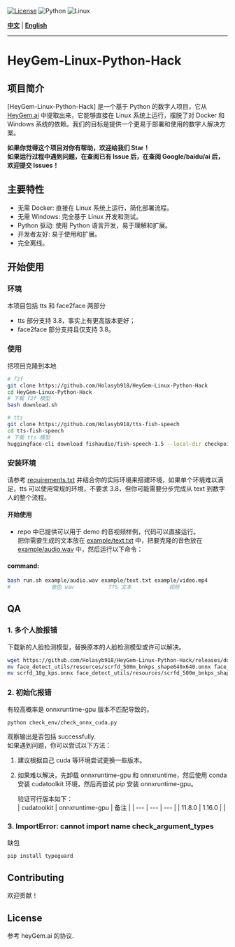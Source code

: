 
[![License](https://img.shields.io/badge/License-View%20License-blue.svg)](https://github.com/GuijiAI/HeyGem.ai/blob/main/LICENSE)
![Python](https://img.shields.io/badge/Python-3.8-blue.svg)
![Linux](https://img.shields.io/badge/OS-Linux-brightgreen.svg)

**[中文](#chinese-version)** | **[English](README_en.md)**

---

<a name="chinese-version"></a>

# HeyGem-Linux-Python-Hack

## 项目简介

[HeyGem-Linux-Python-Hack] 是一个基于 Python 的数字人项目，它从 [HeyGem.ai](https://github.com/GuijiAI/HeyGem.ai) 中提取出来，它能够直接在 Linux 系统上运行，摆脱了对 Docker 和 Windows 系统的依赖。我们的目标是提供一个更易于部署和使用的数字人解决方案。

**如果你觉得这个项目对你有帮助，欢迎给我们 Star！**  
**如果运行过程中遇到问题，在查阅已有 Issue 后，在查阅 Google/baidu/ai 后，欢迎提交 Issues！**

## 主要特性

* 无需 Docker: 直接在 Linux 系统上运行，简化部署流程。
* 无需 Windows: 完全基于 Linux 开发和测试。
* Python 驱动: 使用 Python 语言开发，易于理解和扩展。
* 开发者友好: 易于使用和扩展。
* 完全离线。  

## 开始使用

### 环境
本项目包括 tts 和 face2face 两部分
* tts 部分支持 3.8，事实上有更高版本更好；
* face2face 部分支持且仅支持 3.8。


### 使用
把项目克隆到本地
```bash
# f2f
git clone https://github.com/Holasyb918/HeyGem-Linux-Python-Hack
cd HeyGem-Linux-Python-Hack
# 下载 f2f 模型
bash download.sh

# tts
git clone https://github.com/Holasyb918/tts-fish-speech
cd tts-fish-speech
# 下载 tts 模型
huggingface-cli download fishaudio/fish-speech-1.5 --local-dir checkpoints/fish-speech-1.5/
```

### 安装环境
请参考 [requirements.txt](https://github.com/Holasyb918/tts-fish-speech/blob/main/requirements.txt) 并结合你的实际环境来搭建环境，如果单个环境难以满足，tts 可以使用常规的环境，不要求 3.8，但你可能需要分步完成从 text 到数字人的整个流程。

#### 开始使用  
* repo 中已提供可以用于 demo 的音视频样例，代码可以直接运行。  
把你需要生成的文本放在 [example/text.txt](example/text.txt) 中，把要克隆的音色放在 [example/audio.wav](example/audio.wav) 中，然后运行以下命令：
#### command:  
```bash
bash run.sh example/audio.wav example/text.txt example/video.mp4
#             音色 wav           TTS 文本            视频
```  


## QA
### 1. 多个人脸报错  
下载新的人脸检测模型，替换原本的人脸检测模型或许可以解决。
```bash
wget https://github.com/Holasyb918/HeyGem-Linux-Python-Hack/releases/download/ckpts_and_onnx/scrfd_10g_kps.onnx
mv face_detect_utils/resources/scrfd_500m_bnkps_shape640x640.onnx face_detect_utils/resources/scrfd_500m_bnkps_shape640x640.onnx.bak
mv scrfd_10g_kps.onnx face_detect_utils/resources/scrfd_500m_bnkps_shape640x640.onnx
```
### 2. 初始化报错  

有较高概率是 onnxruntime-gpu 版本不匹配导致的。  
```bash
python check_env/check_onnx_cuda.py
```
观察输出是否包括 successfully.  
如果遇到问题，你可以尝试以下方法：
1. 建议根据自己 cuda 等环境尝试更换一些版本。  
2. 如果难以解决，先卸载 onnxruntime-gpu 和 onnxruntime，然后使用 conda 安装 cudatoolkit 环境，然后再尝试 pip 安装 onnxruntime-gpu。    

    验证可行版本如下：  
    | cudatoolkit | onnxruntime-gpu | 备注 |
    | --- | --- | --- |
    | 11.8.0 | 1.16.0 |  |

### 3. ImportError: cannot import name check_argument_types  
缺包
```bash
pip install typeguard
```

## Contributing  
欢迎贡献！

## License
参考 heyGem.ai 的协议.
